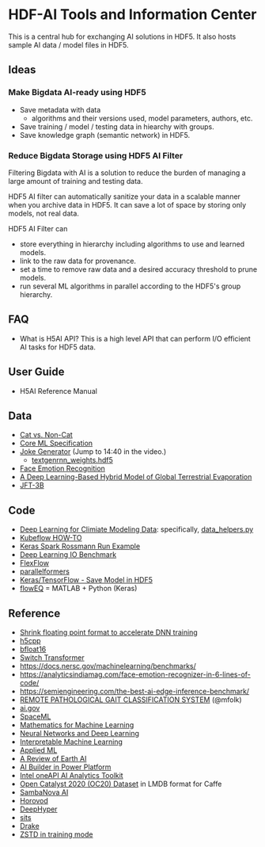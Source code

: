 # HDF-AI Tools and Information Center

This is a central hub for exchanging AI solutions in HDF5.
It also hosts sample AI data / model files in HDF5.

## Ideas

### Make Bigdata AI-ready using HDF5
 * Save metadata with data 
   * algorithms and their versions used, model parameters, authors, etc.  
 * Save training / model / testing data in hiearchy with groups.
 * Save knowledge graph (semantic network) in HDF5.

### Reduce Bigdata Storage using HDF5 AI Filter

Filtering Bigdata with AI is a solution to reduce the burden of managing a large amount of training and testing data.

  HDF5 AI filter can automatically sanitize your data in a scalable manner when you archive data in HDF5.
  It can save a lot of space by storing only models, not real data.
  
  HDF5 AI Filter can 
  * store everything in hierarchy including algorithms to use and learned models.
  * link to the raw data for provenance.
  * set a time to remove raw data and a desired accuracy threshold to prune models.
  * run several ML algorithms in parallel according to the HDF5's group hierarchy.

## FAQ

  * What is H5AI API? This is a high level API that can perform I/O efficient AI tasks for HDF5 data.
  
## User Guide

  * H5AI Reference Manual

## Data
* [Cat vs. Non-Cat](https://www.floydhub.com/deeplearningai/datasets/cat-vs-noncat/1/train_catvnoncat.h5)
* [Core ML Specification](https://apple.github.io/coremltools/coremlspecification/)
* [Joke Generator](https://info.microsoft.com/ww-Thankyou-ADeepDiveintoServerlessApplications.html) (Jump to 14:40 in the video.)
  * [textgenrnn_weights.hdf5](https://github.com/minimaxir/textgenrnn/blob/master/textgenrnn/textgenrnn_weights.hdf5)
* [Face Emotion Recognition](https://analyticsindiamag.com/face-emotion-recognizer-in-6-lines-of-code/)
* [A Deep Learning-Based Hybrid Model of Global Terrestrial Evaporation](https://zenodo.org/record/5220753#.YeC2bf7MLIU)
* [JFT-3B](https://paperswithcode.com/dataset/jft-3b)

## Code
* [Deep Learning for Climiate Modeling Data](https://github.com/azrael417/ClimDeepLearn): specifically, [data_helpers.py](https://github.com/azrael417/ClimDeepLearn/blob/distributed/semanticsegm/utils/data_helpers.py)
* [Kubeflow HOW-TO](https://towardsdatascience.com/kubeflow-how-to-install-and-launch-kubeflow-on-your-local-machine-e0d7b4f7508f)
* [Keras Spark Rossmann Run Example](https://github.com/horovod/horovod/blob/master/examples/spark/keras/keras_spark_rossmann_run.py)
* [Deep Learning IO Benchmark](https://github.com/hariharan-devarajan/dlio_benchmark)
* [FlexFlow](https://github.com/flexflow/FlexFlow)
* [parallelformers](https://github.com/tunib-ai/parallelformers)
* [Keras/TensorFlow - Save Model in HDF5](https://www.tensorflow.org/guide/keras/save_and_serialize)
* [flowEQ](https://github.com/csteinmetz1/flowEQ) = MATLAB + Python (Keras)

## Reference
* [Shrink floating point format to accelerate DNN training](https://www.hpcwire.com/2019/04/15/bsc-researchers-shrink-floating-point-formats-to-accelerate-deep-neural-network-training/) 
* [h5cpp](http://h5cpp.org/)
* [bfloat16](https://en.wikipedia.org/wiki/Bfloat16_floating-point_forma)
* [Switch Transformer](https://arxiv.org/abs/2101.03961)
* https://docs.nersc.gov/machinelearning/benchmarks/
* https://analyticsindiamag.com/face-emotion-recognizer-in-6-lines-of-code/
* https://semiengineering.com/the-best-ai-edge-inference-benchmark/
* [REMOTE PATHOLOGICAL GAIT CLASSIFICATION SYSTEM](https://arxiv.org/pdf/2105.01634.pdf) (@mfolk)
* [ai.gov](https://www.ai.gov/)
* [SpaceML](https://earthdata.nasa.gov/learn/articles/spaceml)
* [Mathematics for Machine Learning](https://mml-book.github.io/)
* [Neural Networks and Deep Learning](http://neuralnetworksanddeeplearning.com/index.html)
* [Interpretable Machine Learning](https://christophm.github.io/interpretable-ml-book/)
* [Applied ML](https://github.com/eugeneyan/applied-ml)
* [A Review of Earth AI](https://www.sciencedirect.com/science/article/pii/S0098300422000036)
* [AI Builder in Power Platform](https://docs.microsoft.com/en-us/ai-builder/)
* [Intel oneAPI AI Analytics Toolkit](https://www.intel.com/content/www/us/en/developer/tools/oneapi/ai-analytics-toolkit.html)
* [Open Catalyst 2020 (OC20) Dataset](https://github.com/Open-Catalyst-Project/ocp/blob/main/DATASET.md) in LMDB format for Caffe
* [SambaNova AI](https://sambanova.ai/)
* [Horovod](https://github.com/horovod/horovod)
* [DeepHyper](https://deephyper.readthedocs.io/en/latest/)
* [sits](https://e-sensing.github.io/sitsbook/index.html)
* [Drake](https://drake.mit.edu)
* [ZSTD in training mode](http://facebook.github.io/zstd/#small-data)
